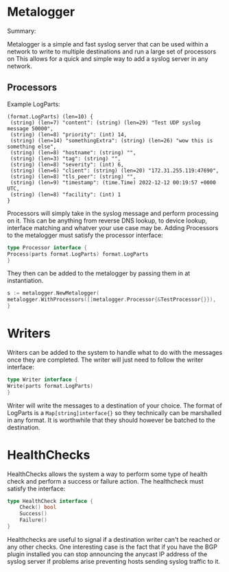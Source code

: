 # Metalogger

Summary:

Metalogger is a simple and fast syslog server that can be used within a network to write to multiple destinations and
run a large set of processors on
This allows for a quick and simple way to add a syslog server in any network.

## Processors

Example LogParts:

```
(format.LogParts) (len=10) {
 (string) (len=7) "content": (string) (len=29) "Test UDP syslog message 50000",
 (string) (len=8) "priority": (int) 14,
 (string) (len=14) "somethingExtra": (string) (len=26) "wow this is something else",
 (string) (len=8) "hostname": (string) "",
 (string) (len=3) "tag": (string) "",
 (string) (len=8) "severity": (int) 6,
 (string) (len=6) "client": (string) (len=20) "172.31.255.119:47690",
 (string) (len=8) "tls_peer": (string) "",
 (string) (len=9) "timestamp": (time.Time) 2022-12-12 00:19:57 +0000 UTC,
 (string) (len=8) "facility": (int) 1
}
```

Processors will simply take in the syslog message and perform processing on it. This can be anything
from reverse DNS lookup, to device lookup, interface matching and whatver your use case may be. Adding
Processors to the metalogger must satisfy the processor interface:

```go
type Processor interface {
Process(parts format.LogParts) format.LogParts
}

```

They then can be added to the metalogger by passing them in at instantiation.

```go
s := metalogger.NewMetalogger(
metalogger.WithProcessors([]metalogger.Processor{&TestProcessor{}}),
}

```

# Writers

Writers can be added to the system to handle what to do with the messages once
they are completed. The writer will just need to follow the writer interface:

```go
type Writer interface {
Write(parts format.LogParts)
}
```

Writer will write the messages to a destination of your choice. The format of
LogParts is a `Map[string]interface{}` so they technically can be marshalled in any
format. It is worthwhile that they should however be batched to the destination.

# HealthChecks

HealthChecks allows the system a way to perform some type of health check and perform a
success or failure action. The healthcheck must satisfy the interface:

```go 
type HealthCheck interface {
	Check() bool
	Success()
	Failure()
}
```

Healthchecks are useful to signal if a destination writer can't be reached or any other checks.
One interesting case is the fact that if you have the BGP plugin installed you can stop
announcing the anycast IP address of the syslog server if problems arise preventing hosts
sending syslog traffic to it. 